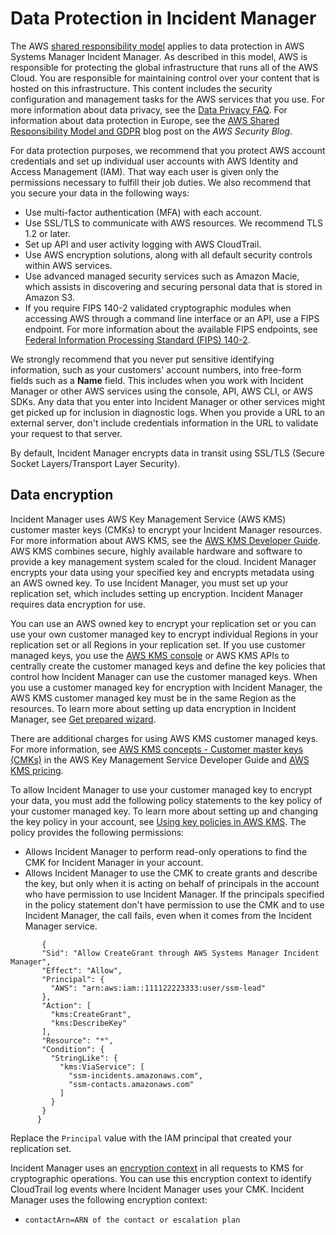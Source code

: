 # Data Protection in Incident Manager<a name="data-protection"></a>

The AWS [shared responsibility model](http://aws.amazon.com/compliance/shared-responsibility-model/) applies to data protection in AWS Systems Manager Incident Manager\. As described in this model, AWS is responsible for protecting the global infrastructure that runs all of the AWS Cloud\. You are responsible for maintaining control over your content that is hosted on this infrastructure\. This content includes the security configuration and management tasks for the AWS services that you use\. For more information about data privacy, see the [Data Privacy FAQ](http://aws.amazon.com/compliance/data-privacy-faq)\. For information about data protection in Europe, see the [AWS Shared Responsibility Model and GDPR](http://aws.amazon.com/blogs/security/the-aws-shared-responsibility-model-and-gdpr/) blog post on the *AWS Security Blog*\.

For data protection purposes, we recommend that you protect AWS account credentials and set up individual user accounts with AWS Identity and Access Management \(IAM\)\. That way each user is given only the permissions necessary to fulfill their job duties\. We also recommend that you secure your data in the following ways:
+ Use multi\-factor authentication \(MFA\) with each account\.
+ Use SSL/TLS to communicate with AWS resources\. We recommend TLS 1\.2 or later\.
+ Set up API and user activity logging with AWS CloudTrail\.
+ Use AWS encryption solutions, along with all default security controls within AWS services\.
+ Use advanced managed security services such as Amazon Macie, which assists in discovering and securing personal data that is stored in Amazon S3\.
+ If you require FIPS 140\-2 validated cryptographic modules when accessing AWS through a command line interface or an API, use a FIPS endpoint\. For more information about the available FIPS endpoints, see [Federal Information Processing Standard \(FIPS\) 140\-2](http://aws.amazon.com/compliance/fips/)\.

We strongly recommend that you never put sensitive identifying information, such as your customers' account numbers, into free\-form fields such as a **Name** field\. This includes when you work with Incident Manager or other AWS services using the console, API, AWS CLI, or AWS SDKs\. Any data that you enter into Incident Manager or other services might get picked up for inclusion in diagnostic logs\. When you provide a URL to an external server, don't include credentials information in the URL to validate your request to that server\.

By default, Incident Manager encrypts data in transit using SSL/TLS \(Secure Socket Layers/Transport Layer Security\)\.

## Data encryption<a name="data-protection-encrypt"></a>

Incident Manager uses AWS Key Management Service \(AWS KMS\) customer master keys \(CMKs\) to encrypt your Incident Manager resources\. For more information about AWS KMS, see the [AWS KMS Developer Guide](https://docs.aws.amazon.com/kms/latest/developerguide/overview.html)\. AWS KMS combines secure, highly available hardware and software to provide a key management system scaled for the cloud\. Incident Manager encrypts your data using your specified key and encrypts metadata using an AWS owned key\. To use Incident Manager, you must set up your replication set, which includes setting up encryption\. Incident Manager requires data encryption for use\.

You can use an AWS owned key to encrypt your replication set or you can use your own customer managed key to encrypt individual Regions in your replication set or all Regions in your replication set\. If you use customer managed keys, you use the [AWS KMS console](https://console.aws.amazon.com/kms/) or AWS KMS APIs to centrally create the customer managed keys and define the key policies that control how Incident Manager can use the customer managed keys\. When you use a customer managed key for encryption with Incident Manager, the AWS KMS customer managed key must be in the same Region as the resources\. To learn more about setting up data encryption in Incident Manager, see [Get prepared wizard](getting-started.md#getting-started-wizard)\.

There are additional charges for using AWS KMS customer managed keys\. For more information, see [AWS KMS concepts \- Customer master keys \(CMKs\)](https://docs.aws.amazon.com/kms/latest/developerguide/concepts.html#master_keys) in the AWS Key Management Service Developer Guide and [AWS KMS pricing](http://aws.amazon.com/kms/pricing/)\.

To allow Incident Manager to use your customer managed key to encrypt your data, you must add the following policy statements to the key policy of your customer managed key\. To learn more about setting up and changing the key policy in your account, see [Using key policies in AWS KMS](https://docs.aws.amazon.com/kms/latest/developerguide/key-policies.html)\. The policy provides the following permissions:
+ Allows Incident Manager to perform read\-only operations to find the CMK for Incident Manager in your account\.
+ Allows Incident Manager to use the CMK to create grants and describe the key, but only when it is acting on behalf of principals in the account who have permission to use Incident Manager\. If the principals specified in the policy statement don't have permission to use the CMK and to use Incident Manager, the call fails, even when it comes from the Incident Manager service\.

```
       {
       "Sid": "Allow CreateGrant through AWS Systems Manager Incident Manager",
       "Effect": "Allow",
       "Principal": {
         "AWS": "arn:aws:iam::111122223333:user/ssm-lead"
       },
       "Action": [
         "kms:CreateGrant",
         "kms:DescribeKey"
       ],
       "Resource": "*",
       "Condition": {
         "StringLike": {
           "kms:ViaService": [
             "ssm-incidents.amazonaws.com",
             "ssm-contacts.amazonaws.com"
           ]
         }
       }
      }
```

Replace the `Principal` value with the IAM principal that created your replication set\.

Incident Manager uses an [encryption context](https://docs.aws.amazon.com/kms/latest/developerguide/concepts.html#encrypt_context) in all requests to KMS for cryptographic operations\. You can use this encryption context to identify CloudTrail log events where Incident Manager uses your CMK\. Incident Manager uses the following encryption context:
+ `contactArn=ARN of the contact or escalation plan`